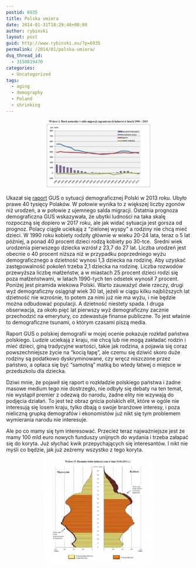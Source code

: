 ```yaml
---
postid: 6935
title: Polska umiera
date: 2014-01-31T18:29:48+00:00
author: rybinski
layout: post
guid: http://www.rybinski.eu/?p=6935
permalink: /2014/01/polska-umiera/
dsq_thread_id:
  - 3150819470
categories:
  - Uncategorized
tags:
  - aging
  - demography
  - Poland
  - shrinking
---
```

<p style="text-align: center;">
  <a href="/uploads/2014/01/Demografia.jpg"><img class="size-medium wp-image-6936 aligncenter" title="Demografia" src="/uploads/2014/01/Demografia-300x189.jpg" alt="" width="300" height="189" /></a>
</p>

Ukazał się [raport](http://resources.rybinski.eu/resources/viewResource:d120da44-8a98-11e3-aedc-001b24eff4d8) GUS o sytuacji demograficznej Polski w 2013 roku. Ubyło prawe 40 tysięcy Polaków. W połowie wynika to z większej liczby zgonów niż urodzeń, a w połowie z ujemnego salda migracji. Ostatnia prognoza demograficzna GUS wskazywała, że ubytki ludności na taka skalę rozpoczną się dopiero w 2017 roku, ale jak widać sytuacja jest gorsza od prognoz. Polacy ciągle uciekają z “zielonej wyspy” a rodziny nie chcą mieć dzieci. W 1990 roku kobiety rodziły głównie w wieku 20-24 lata, teraz o 5 lat później, a ponad 40 procent dzieci rodzą kobiety po 30-tce.  Średni wiek urodzenia pierwszego dziecka wzrósł z 23,7 do 27 lat. Liczba urodzeń jest obecnie o 40 procent niższa niż w przypadku poprzedniego wyżu demograficznego a dzietność wynosi 1,3 dziecka na rodzinę. Aby uzyskać zastępowalność pokoleń trzeba 2,1 dziecka na rodzinę. Liczba rozwodów przewyższa liczbę małżeństw, a w miastach 25 procent dzieci rodzi się poza małżeństwami, w latach 1990-tych ten odsetek wynosił 7 procent. Poniżej jest piramida wiekowa Polski. Warto zauważyć dwie rzeczy, drugi wyż demograficzny osiągnął wiek 30 lat, jeżeli w ciągu kilku najbliższych lat dzietność nie wzrośnie, to potem za nimi już nie ma wyżu, i nie będzie można odbudować populacji. A dzietność niestety spada. I druga obserwacja, za około pięć lat pierwszy wyż demograficzny zacznie przechodzić na emerytury, co zdewastuje finanse publiczne. To jest właśnie to demograficzne tsunami, o którym czasami piszą media.

<!--more-->

Raport GUS o polskiej demografii w mojej ocenie pokazuje rozkład państwa polskiego. Ludzie uciekają z kraju, nie chcą lub nie mogą zakładać rodzin i mieć dzieci, giną tradycyjne wartości, takie jak rodzina, a pojawia się coraz powszechniejsze życie na “kocią łapę”, ale czemu się dziwić skoro duże rodziny są podatkowo dyskryminowane, czy wręcz niszczone przez państwo, a opłaca się być “samotną” matką bo wtedy łatwej o miejsce w przedszkolu dla dziecka.

Dziwi mnie, że pojawił się raport o rozkładzie polskiego państwa i żadne masowe medium tego nie dostrzegło, nie odbyły się debaty na ten temat, nie wystąpił premier z odezwą do narodu, żadne elity nie wzywają do podjęcia działań. To jest też obraz gnicia polskich elit, które w ogóle nie interesują się losem kraju, tylko dbają o swoje branżowe interesy, i poza nieliczną grupką demografów i ekonomistów już nikt się tym problemem wymierania narodu nie interesuje.

Ale po co mamy się tym interesować. Przecież teraz najważniejsze jest że mamy 100 mld euro nowych funduszy unijnych do wydania i trzeba załapać się do koryta. Już słychać kwik przepychających się interesantów. I nikt nie myśli co będzie, jak już zeżremy wszystko z tego koryta.

<p style="text-align: center;">
  <a href="/uploads/2014/01/Piramida_wieku.jpg"><img class="size-medium wp-image-6937 aligncenter" title="Piramida_wieku" src="/uploads/2014/01/Piramida_wieku-300x288.jpg" alt="" width="300" height="288" /></a>
</p>

 
